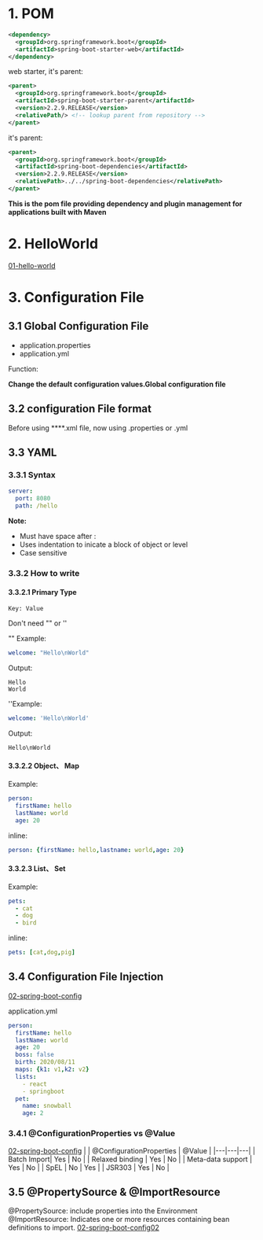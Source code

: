 # 1. POM 

```xml
<dependency>
  <groupId>org.springframework.boot</groupId>
  <artifactId>spring-boot-starter-web</artifactId>
</dependency>
```

web starter, it's parent: 

```xml
<parent>
  <groupId>org.springframework.boot</groupId>
  <artifactId>spring-boot-starter-parent</artifactId>
  <version>2.2.9.RELEASE</version>
  <relativePath/> <!-- lookup parent from repository -->
</parent>

```

it's parent: 

```xml
<parent>
  <groupId>org.springframework.boot</groupId>
  <artifactId>spring-boot-dependencies</artifactId>
  <version>2.2.9.RELEASE</version>
  <relativePath>../../spring-boot-dependencies</relativePath>
</parent>
```

**This is the pom file  providing dependency and plugin management for applications built with Maven**

# 2. HelloWorld
[comment]: # (add source file)
[01-hello-world](https://github.com/haveacupofcoffee/spring-boot/tree/master/01-hello-world)

# 3. Configuration File
## 3.1 Global Configuration File
- application.properties
- application.yml

Function: 

**Change the default configuration values.Global configuration file**

## 3.2 configuration File format

Before using ****.xml file, now using .properties or .yml

## 3.3 YAML

### 3.3.1 Syntax
```yaml
server:
  port: 8080
  path: /hello
```
**Note:**
- Must have space after :
- Uses indentation to inicate a block of object or level
- Case sensitive

### 3.3.2 How to write

#### 3.3.2.1 Primary Type

```
Key: Value
```
Don't need "" or ''

"" Example:
```yaml
welcome: "Hello\nWorld"
```
Output:
```
Hello
World
```
''Example:
```yaml
welcome: 'Hello\nWorld'
```
Output:
```
Hello\nWorld
```

#### 3.3.2.2 Object、 Map

Example:
```yaml
person: 
  firstName: hello
  lastName: world
  age: 20
```
inline:
```yaml
person: {firstName: hello,lastname: world,age: 20}
```

#### 3.3.2.3 List、 Set

Example:
```yaml
pets:
  - cat
  - dog
  - bird
```
inline:
```yaml
pets: [cat,dog,pig]
```
## 3.4 Configuration File Injection
[02-spring-boot-config](https://github.com/haveacupofcoffee/spring-boot/tree/master/02-spring-boot-config)

application.yml
```yaml
person:
  firstName: hello
  lastName: world
  age: 20
  boss: false
  birth: 2020/08/11
  maps: {k1: v1,k2: v2}
  lists:
    ‐ react
    ‐ springboot
  pet:
    name: snowball
    age: 2
```

### 3.4.1 @ConfigurationProperties vs @Value
[02-spring-boot-config](https://github.com/haveacupofcoffee/spring-boot/tree/master/02-spring-boot-config)
|   | @ConfigurationProperties  | @Value  |
|---|---|---|
| Batch Import| Yes  | No  |
| Relaxed binding  | Yes  | No  |
| Meta-data support  | Yes  | No  |
| SpEL  | No  | Yes  |
| JSR303  | Yes  | No  |

## 3.5 @PropertySource & @ImportResource
@PropertySource: include properties into the Environment 
@ImportResource: Indicates one or more resources containing bean definitions to import.
[02-spring-boot-config02](https://github.com/haveacupofcoffee/spring-boot/tree/master/02-spring-boot-config02)
